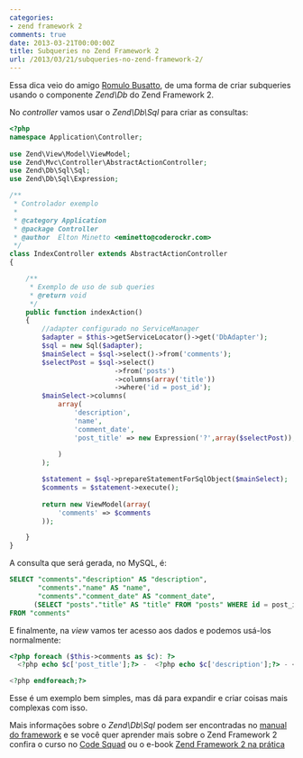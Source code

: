 ```yaml
---
categories:
- zend framework 2
comments: true
date: 2013-03-21T00:00:00Z
title: Subqueries no Zend Framework 2
url: /2013/03/21/subqueries-no-zend-framework-2/
---
```


Essa dica veio do amigo [Romulo Busatto](http://www.facebook.com/romulo.busatto), de uma forma de criar subqueries usando o componente _Zend\Db_ do Zend Framework 2.

No _controller_ vamos usar o _Zend\Db\Sql_ para criar as consultas:

``` php
<?php
namespace Application\Controller;
 
use Zend\View\Model\ViewModel;
use Zend\Mvc\Controller\AbstractActionController;
use Zend\Db\Sql\Sql;
use Zend\Db\Sql\Expression;

/**
 * Controlador exemplo
 * 
 * @category Application
 * @package Controller
 * @author  Elton Minetto <eminetto@coderockr.com>
 */
class IndexController extends AbstractActionController
{

    /**
     * Exemplo de uso de sub queries
     * @return void
     */
    public function indexAction()
    {
        //adapter configurado no ServiceManager
        $adapter = $this->getServiceLocator()->get('DbAdapter');
        $sql = new Sql($adapter);
        $mainSelect = $sql->select()->from('comments');
        $selectPost = $sql->select()
                          ->from('posts')
                          ->columns(array('title'))
                          ->where('id = post_id');
        $mainSelect->columns(
            array(
                'description',
                'name',
                'comment_date',
                'post_title' => new Expression('?',array($selectPost)),
                
            )
        );        

        $statement = $sql->prepareStatementForSqlObject($mainSelect);
        $comments = $statement->execute();
        
        return new ViewModel(array(
            'comments' => $comments
        ));

    }
}

```
A consulta que será gerada, no MySQL, é:

``` sql
SELECT "comments"."description" AS "description", 
       "comments"."name" AS "name", 
       "comments"."comment_date" AS "comment_date", 
      (SELECT "posts"."title" AS "title" FROM "posts" WHERE id = post_id) AS "post_title" 
FROM "comments"
```

E finalmente, na _view_ vamos ter acesso aos dados e podemos usá-los normalmente:


``` php
<?php foreach ($this->comments as $c): ?>
  <?php echo $c['post_title'];?> -  <?php echo $c['description'];?> - <?php echo $c['comment_date'];?> <br>

<?php endforeach;?>
```

Esse é um exemplo bem simples, mas dá para expandir e criar coisas mais complexas com isso.

Mais informações sobre o _Zend\Db\Sql_ podem ser encontradas no [manual do framework](http://framework.zend.com/manual/2.1/en/modules/zend.db.sql.html) e se você quer aprender mais sobre o Zend Framework 2 confira o curso no [Code Squad](http://code-squad.com/curso/zf2-na-pratica) ou o e-book [Zend Framework 2 na prática](http://www.zfnapratica.com.br)

